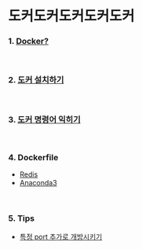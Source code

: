 
# 도커도커도커도커도커

### 1. [Docker?](./01.%20Docker.md)

&nbsp;

### 2. [도커 설치하기](./02.%20Install-docker.md)

&nbsp;

### 3. [도커 명령어 익히기](./03.%20Docker-command.md)

&nbsp;

### 4. Dockerfile

* [Redis](./04_01.%20Redis-in-docker.md)
* [Anaconda3](./04_02.%20Anaconda3-in-docker.md)

&nbsp;

### 5. Tips

* [특정 port 추가로 개방시키기](./05_01.%20특정%20port%20추가로%20개방시키기.md)

&nbsp;

